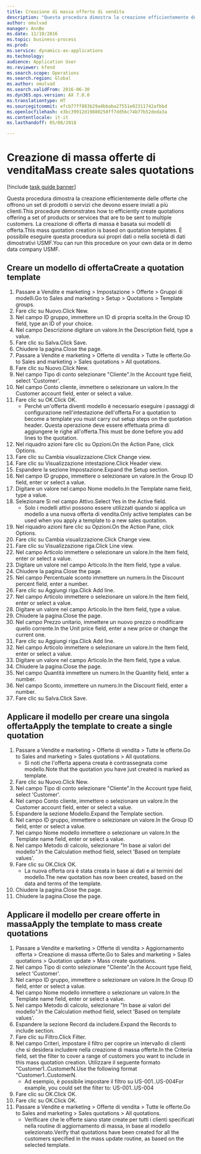 ```yaml
--- 
title: Creazione di massa offerte di vendita
description: "Questa procedura dimostra la creazione efficientemente delle offerte che offrono un set di prodotti o servizi che devono essere inviati a più clienti."
author: omulvad
manager: AnnBe
ms.date: 11/10/2016
ms.topic: business-process
ms.prod: 
ms.service: dynamics-ax-applications
ms.technology: 
audience: Application User
ms.reviewer: kfend
ms.search.scope: Operations
ms.search.region: Global
ms.author: omulvad
ms.search.validFrom: 2016-06-30
ms.dyn365.ops.version: AX 7.0.0
ms.translationtype: HT
ms.sourcegitcommit: efcb77ff883b29a4bbaba27551e02311742afbbd
ms.openlocfilehash: e3bc39912d19880258ff7dd56c74b77b52deda3a
ms.contentlocale: it-it
ms.lasthandoff: 05/08/2018

---
```

# <a name="mass-create-sales-quotations"></a><span data-ttu-id="c6e2c-103">Creazione di massa offerte di vendita</span><span class="sxs-lookup"><span data-stu-id="c6e2c-103">Mass create sales quotations</span></span>

[!include [task guide banner](../../includes/task-guide-banner.md)]

<span data-ttu-id="c6e2c-104">Questa procedura dimostra la creazione efficientemente delle offerte che offrono un set di prodotti o servizi che devono essere inviati a più clienti.</span><span class="sxs-lookup"><span data-stu-id="c6e2c-104">This procedure demonstrates how to efficiently create quotations offering a set of products or services that are to be sent to multiple customers.</span></span> <span data-ttu-id="c6e2c-105">La creazione di offerta di massa è basata sui modelli di offerta.</span><span class="sxs-lookup"><span data-stu-id="c6e2c-105">This mass quotation creation is based on quotation templates.</span></span> <span data-ttu-id="c6e2c-106">È possibile eseguire questa procedura sui propri dati o nella società di dati dimostrativi USMF.</span><span class="sxs-lookup"><span data-stu-id="c6e2c-106">You can run this procedure on your own data or in demo data company USMF.</span></span>


## <a name="create-a-quotation-template"></a><span data-ttu-id="c6e2c-107">Creare un modello di offerta</span><span class="sxs-lookup"><span data-stu-id="c6e2c-107">Create a quotation template</span></span>
1. <span data-ttu-id="c6e2c-108">Passare a Vendite e marketing > Impostazione > Offerte > Gruppi di modelli.</span><span class="sxs-lookup"><span data-stu-id="c6e2c-108">Go to Sales and marketing > Setup > Quotations > Template groups.</span></span>
2. <span data-ttu-id="c6e2c-109">Fare clic su Nuovo.</span><span class="sxs-lookup"><span data-stu-id="c6e2c-109">Click New.</span></span>
3. <span data-ttu-id="c6e2c-110">Nel campo ID gruppo, immettere un ID di propria scelta.</span><span class="sxs-lookup"><span data-stu-id="c6e2c-110">In the Group ID field, type an ID of your choice.</span></span>
4. <span data-ttu-id="c6e2c-111">Nel campo Descrizione digitare un valore.</span><span class="sxs-lookup"><span data-stu-id="c6e2c-111">In the Description field, type a value.</span></span>
5. <span data-ttu-id="c6e2c-112">Fare clic su Salva.</span><span class="sxs-lookup"><span data-stu-id="c6e2c-112">Click Save.</span></span>
6. <span data-ttu-id="c6e2c-113">Chiudere la pagina.</span><span class="sxs-lookup"><span data-stu-id="c6e2c-113">Close the page.</span></span>
7. <span data-ttu-id="c6e2c-114">Passare a Vendite e marketing > Offerte di vendita > Tutte le offerte.</span><span class="sxs-lookup"><span data-stu-id="c6e2c-114">Go to Sales and marketing > Sales quotations > All quotations.</span></span>
8. <span data-ttu-id="c6e2c-115">Fare clic su Nuovo.</span><span class="sxs-lookup"><span data-stu-id="c6e2c-115">Click New.</span></span>
9. <span data-ttu-id="c6e2c-116">Nel campo Tipo di conto selezionare "Cliente".</span><span class="sxs-lookup"><span data-stu-id="c6e2c-116">In the Account type field, select 'Customer'.</span></span>
10. <span data-ttu-id="c6e2c-117">Nel campo Conto cliente, immettere o selezionare un valore.</span><span class="sxs-lookup"><span data-stu-id="c6e2c-117">In the Customer account field, enter or select a value.</span></span>
11. <span data-ttu-id="c6e2c-118">Fare clic su OK.</span><span class="sxs-lookup"><span data-stu-id="c6e2c-118">Click OK.</span></span>
    * <span data-ttu-id="c6e2c-119">Perché un'offerta diventi modello è necessario eseguire i passaggi di configurazione nell'intestazione dell'offerta.</span><span class="sxs-lookup"><span data-stu-id="c6e2c-119">For a quotation to become a template you must carry out  setup steps on the quotation header.</span></span> <span data-ttu-id="c6e2c-120">Questa operazione deve essere effettuata prima di aggiungere le righe all'offerta.</span><span class="sxs-lookup"><span data-stu-id="c6e2c-120">This must be done before you add lines to the quotation.</span></span>   
12. <span data-ttu-id="c6e2c-121">Nel riquadro azioni fare clic su Opzioni.</span><span class="sxs-lookup"><span data-stu-id="c6e2c-121">On the Action Pane, click Options.</span></span>
13. <span data-ttu-id="c6e2c-122">Fare clic su Cambia visualizzazione.</span><span class="sxs-lookup"><span data-stu-id="c6e2c-122">Click Change view.</span></span>
14. <span data-ttu-id="c6e2c-123">Fare clic su Visualizzazione intestazione.</span><span class="sxs-lookup"><span data-stu-id="c6e2c-123">Click Header view.</span></span>
15. <span data-ttu-id="c6e2c-124">Espandere la sezione Impostazione.</span><span class="sxs-lookup"><span data-stu-id="c6e2c-124">Expand the Setup section.</span></span>
16. <span data-ttu-id="c6e2c-125">Nel campo ID gruppo, immettere o selezionare un valore.</span><span class="sxs-lookup"><span data-stu-id="c6e2c-125">In the Group ID field, enter or select a value.</span></span>
17. <span data-ttu-id="c6e2c-126">Digitare un valore nel campo Nome modello.</span><span class="sxs-lookup"><span data-stu-id="c6e2c-126">In the Template name field, type a value.</span></span>
18. <span data-ttu-id="c6e2c-127">Selezionare Sì nel campo Attivo.</span><span class="sxs-lookup"><span data-stu-id="c6e2c-127">Select Yes in the Active field.</span></span>
    * <span data-ttu-id="c6e2c-128">Solo i modelli attivi possono essere utilizzati quando si applica un modello a una nuova offerta di vendita.</span><span class="sxs-lookup"><span data-stu-id="c6e2c-128">Only active templates can be used when you apply a template to a new sales quotation.</span></span>  
19. <span data-ttu-id="c6e2c-129">Nel riquadro azioni fare clic su Opzioni.</span><span class="sxs-lookup"><span data-stu-id="c6e2c-129">On the Action Pane, click Options.</span></span>
20. <span data-ttu-id="c6e2c-130">Fare clic su Cambia visualizzazione.</span><span class="sxs-lookup"><span data-stu-id="c6e2c-130">Click Change view.</span></span>
21. <span data-ttu-id="c6e2c-131">Fare clic su Visualizzazione riga.</span><span class="sxs-lookup"><span data-stu-id="c6e2c-131">Click Line view.</span></span>
22. <span data-ttu-id="c6e2c-132">Nel campo Articolo immettere o selezionare un valore.</span><span class="sxs-lookup"><span data-stu-id="c6e2c-132">In the Item field, enter or select a value.</span></span>
23. <span data-ttu-id="c6e2c-133">Digitare un valore nel campo Articolo.</span><span class="sxs-lookup"><span data-stu-id="c6e2c-133">In the Item field, type a value.</span></span>
24. <span data-ttu-id="c6e2c-134">Chiudere la pagina.</span><span class="sxs-lookup"><span data-stu-id="c6e2c-134">Close the page.</span></span>
25. <span data-ttu-id="c6e2c-135">Nel campo Percentuale sconto immettere un numero.</span><span class="sxs-lookup"><span data-stu-id="c6e2c-135">In the Discount percent field, enter a number.</span></span>
26. <span data-ttu-id="c6e2c-136">Fare clic su Aggiungi riga.</span><span class="sxs-lookup"><span data-stu-id="c6e2c-136">Click Add line.</span></span>
27. <span data-ttu-id="c6e2c-137">Nel campo Articolo immettere o selezionare un valore.</span><span class="sxs-lookup"><span data-stu-id="c6e2c-137">In the Item field, enter or select a value.</span></span>
28. <span data-ttu-id="c6e2c-138">Digitare un valore nel campo Articolo.</span><span class="sxs-lookup"><span data-stu-id="c6e2c-138">In the Item field, type a value.</span></span>
29. <span data-ttu-id="c6e2c-139">Chiudere la pagina.</span><span class="sxs-lookup"><span data-stu-id="c6e2c-139">Close the page.</span></span>
30. <span data-ttu-id="c6e2c-140">Nel campo Prezzo unitario, immettere un nuovo prezzo o modificare quello corrente.</span><span class="sxs-lookup"><span data-stu-id="c6e2c-140">In the Unit price field, enter a new price or change the current one.</span></span>
31. <span data-ttu-id="c6e2c-141">Fare clic su Aggiungi riga.</span><span class="sxs-lookup"><span data-stu-id="c6e2c-141">Click Add line.</span></span>
32. <span data-ttu-id="c6e2c-142">Nel campo Articolo immettere o selezionare un valore.</span><span class="sxs-lookup"><span data-stu-id="c6e2c-142">In the Item field, enter or select a value.</span></span>
33. <span data-ttu-id="c6e2c-143">Digitare un valore nel campo Articolo.</span><span class="sxs-lookup"><span data-stu-id="c6e2c-143">In the Item field, type a value.</span></span>
34. <span data-ttu-id="c6e2c-144">Chiudere la pagina.</span><span class="sxs-lookup"><span data-stu-id="c6e2c-144">Close the page.</span></span>
35. <span data-ttu-id="c6e2c-145">Nel campo Quantità immettere un numero.</span><span class="sxs-lookup"><span data-stu-id="c6e2c-145">In the Quantity field, enter a number.</span></span>
36. <span data-ttu-id="c6e2c-146">Nel campo Sconto, immettere un numero.</span><span class="sxs-lookup"><span data-stu-id="c6e2c-146">In the Discount field, enter a number.</span></span>
37. <span data-ttu-id="c6e2c-147">Fare clic su Salva.</span><span class="sxs-lookup"><span data-stu-id="c6e2c-147">Click Save.</span></span>

## <a name="apply-the-template-to-create-a-single-quotation"></a><span data-ttu-id="c6e2c-148">Applicare il modello per creare una singola offerta</span><span class="sxs-lookup"><span data-stu-id="c6e2c-148">Apply the template to create a single quotation</span></span>
1. <span data-ttu-id="c6e2c-149">Passare a Vendite e marketing > Offerte di vendita > Tutte le offerte.</span><span class="sxs-lookup"><span data-stu-id="c6e2c-149">Go to Sales and marketing > Sales quotations > All quotations.</span></span>
    * <span data-ttu-id="c6e2c-150">Si noti che l'offerta appena creata è contrassegnata come modello.</span><span class="sxs-lookup"><span data-stu-id="c6e2c-150">Note that the quotation you have just created is marked as template.</span></span>  
2. <span data-ttu-id="c6e2c-151">Fare clic su Nuovo.</span><span class="sxs-lookup"><span data-stu-id="c6e2c-151">Click New.</span></span>
3. <span data-ttu-id="c6e2c-152">Nel campo Tipo di conto selezionare "Cliente".</span><span class="sxs-lookup"><span data-stu-id="c6e2c-152">In the Account type field, select 'Customer'.</span></span>
4. <span data-ttu-id="c6e2c-153">Nel campo Conto cliente, immettere o selezionare un valore.</span><span class="sxs-lookup"><span data-stu-id="c6e2c-153">In the Customer account field, enter or select a value.</span></span>
5. <span data-ttu-id="c6e2c-154">Espandere la sezione Modello.</span><span class="sxs-lookup"><span data-stu-id="c6e2c-154">Expand the Template section.</span></span>
6. <span data-ttu-id="c6e2c-155">Nel campo ID gruppo, immettere o selezionare un valore.</span><span class="sxs-lookup"><span data-stu-id="c6e2c-155">In the Group ID field, enter or select a value.</span></span>
7. <span data-ttu-id="c6e2c-156">Nel campo Nome modello immettere o selezionare un valore.</span><span class="sxs-lookup"><span data-stu-id="c6e2c-156">In the Template name field, enter or select a value.</span></span>
8. <span data-ttu-id="c6e2c-157">Nel campo Metodo di calcolo, selezionare "In base ai valori del modello".</span><span class="sxs-lookup"><span data-stu-id="c6e2c-157">In the Calculation method field, select 'Based on template values'.</span></span>
9. <span data-ttu-id="c6e2c-158">Fare clic su OK.</span><span class="sxs-lookup"><span data-stu-id="c6e2c-158">Click OK.</span></span>
    * <span data-ttu-id="c6e2c-159">La nuova offerta ora è stata creata in base ai dati e ai termini del modello.</span><span class="sxs-lookup"><span data-stu-id="c6e2c-159">The new quotation has now been created, based on the data and terms of the template.</span></span>  
10. <span data-ttu-id="c6e2c-160">Chiudere la pagina.</span><span class="sxs-lookup"><span data-stu-id="c6e2c-160">Close the page.</span></span>
11. <span data-ttu-id="c6e2c-161">Chiudere la pagina.</span><span class="sxs-lookup"><span data-stu-id="c6e2c-161">Close the page.</span></span>

## <a name="apply-the-template-to-mass-create-quotations"></a><span data-ttu-id="c6e2c-162">Applicare il modello per creare offerte in massa</span><span class="sxs-lookup"><span data-stu-id="c6e2c-162">Apply the template to mass create quotations</span></span>
1. <span data-ttu-id="c6e2c-163">Passare a Vendite e marketing > Offerte di vendita > Aggiornamento offerta > Creazione di massa offerte.</span><span class="sxs-lookup"><span data-stu-id="c6e2c-163">Go to Sales and marketing > Sales quotations > Quotation update > Mass create quotations.</span></span>
2. <span data-ttu-id="c6e2c-164">Nel campo Tipo di conto selezionare "Cliente".</span><span class="sxs-lookup"><span data-stu-id="c6e2c-164">In the Account type field, select 'Customer'.</span></span>
3. <span data-ttu-id="c6e2c-165">Nel campo ID gruppo, immettere o selezionare un valore.</span><span class="sxs-lookup"><span data-stu-id="c6e2c-165">In the Group ID field, enter or select a value.</span></span>
4. <span data-ttu-id="c6e2c-166">Nel campo Nome modello immettere o selezionare un valore.</span><span class="sxs-lookup"><span data-stu-id="c6e2c-166">In the Template name field, enter or select a value.</span></span>
5. <span data-ttu-id="c6e2c-167">Nel campo Metodo di calcolo, selezionare "In base ai valori del modello".</span><span class="sxs-lookup"><span data-stu-id="c6e2c-167">In the Calculation method field, select 'Based on template values'.</span></span>
6. <span data-ttu-id="c6e2c-168">Espandere la sezione Record da includere.</span><span class="sxs-lookup"><span data-stu-id="c6e2c-168">Expand the Records to include section.</span></span>
7. <span data-ttu-id="c6e2c-169">Fare clic su Filtro.</span><span class="sxs-lookup"><span data-stu-id="c6e2c-169">Click Filter.</span></span>
8. <span data-ttu-id="c6e2c-170">Nel campo Criteri, impostare il filtro per coprire un intervallo di clienti che si desidera includere nella creazione di massa offerte.</span><span class="sxs-lookup"><span data-stu-id="c6e2c-170">In the Criteria field, set the filter to cover a range of customers you want to include in this mass quotation creation.</span></span> <span data-ttu-id="c6e2c-171">Utilizzare il seguente formato "Customer1..CustomerN.</span><span class="sxs-lookup"><span data-stu-id="c6e2c-171">Use the following format "Customer1..CustomerN.</span></span>
    * <span data-ttu-id="c6e2c-172">Ad esempio, è possibile impostare il filtro su US-001..US-004</span><span class="sxs-lookup"><span data-stu-id="c6e2c-172">For example, you could set the filter to: US-001..US-004</span></span>  
9. <span data-ttu-id="c6e2c-173">Fare clic su OK.</span><span class="sxs-lookup"><span data-stu-id="c6e2c-173">Click OK.</span></span>
10. <span data-ttu-id="c6e2c-174">Fare clic su OK.</span><span class="sxs-lookup"><span data-stu-id="c6e2c-174">Click OK.</span></span>
11. <span data-ttu-id="c6e2c-175">Passare a Vendite e marketing > Offerte di vendita > Tutte le offerte.</span><span class="sxs-lookup"><span data-stu-id="c6e2c-175">Go to Sales and marketing > Sales quotations > All quotations.</span></span>
    * <span data-ttu-id="c6e2c-176">Verificare che le offerte siano state create per tutti i clienti specificati nella routine di aggiornamento di massa, in base al modello selezionato.</span><span class="sxs-lookup"><span data-stu-id="c6e2c-176">Verify that quotations have been created for all the customers specified in the mass update routine, as based on the selected template.</span></span>  


